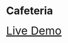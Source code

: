 # Cafeteria


<a href="https://cafeteriaejercicio.000webhostapp.com/index.php" style="font-size: 30px">Live Demo</a>
